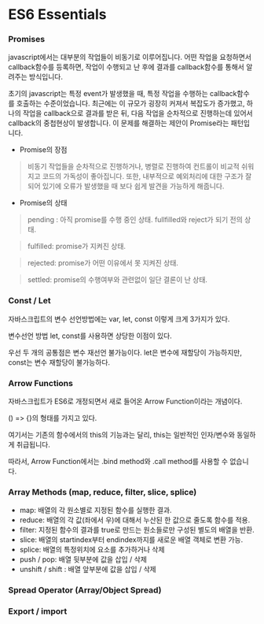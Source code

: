 # ES6 Essentials

### Promises
javascript에서는 대부분의 작업들이 비동기로 이루어집니다.
어떤 작업을 요청하면서 callback함수를 등록하면, 작업이 수행되고 난 후에
결과를 callback함수를 통해서 알려주는 방식입니다.

초기의 javascript는 특정 event가 발생했을 때, 특정 작업을 수행하는 callback함수를 호출하는 수준이었습니다.
최근에는 이 규모가 굉장히 커져서 복잡도가 증가했고,
하나의 작업을 callback으로 결과를 받은 뒤, 다음 작업을 순차적으로 진행하는데 있어서 callback의 중첩현상이 발생합니다.
이 문제를 해결하는 제안이 Promise라는 패턴입니다.

+ Promise의 장점
>비동기 작업들을 순차적으로 진행하거나, 병렬로 진행하여 컨트롤이 비교적 쉬워지고 코드의 가독성이 좋아집니다.
>또한, 내부적으로 예외처리에 대한 구조가 잘 되어 있기에 오류가 발생했을 때 보다 쉽게 발견을 가능하게 해줍니다.

+ Promise의 상태
> pending : 아직 promise를 수행 중인 상태. fullfilled와 reject가 되기 전의 상태.

> fulfilled: promise가 지켜진 상태.

> rejected: promise가 어떤 이유에서 못 지켜진 상태.

> settled: promise의 수행여부와 관련없이 일단 결론이 난 상태.

### Const / Let
자바스크립트의 변수 선언방법에는 var, let, const 이렇게 크게 3가지가 있다. 

변수선언 방법 let, const를 사용하면 상당한 이점이 있다.

우선 두 개의 공통점은 변수 재선언 불가능이다.
let은 변수에 재할당이 가능하지만,
const는 변수 재할당이 불가능하다.

### Arrow Functions

자바스크립트가 ES6로 개정되면서 새로 들어온 Arrow Function이라는 개념이다.

() => {}의 형태를 가지고 있다.

여기서는 기존의 함수에서의 this의 기능과는 달리, this는 일반적인 인자/변수와 동일하게 취급됩니다.

따라서, Arrow Function에서는 .bind method와 .call method를 사용할 수 없습니다.


### Array Methods (map, reduce, filter, slice, splice)
+ map: 배열의 각 원소별로 지정된 함수를 실행한 결과.
+ reduce: 배열의 각 값(좌에서 우)에 대해서 누산된 한 값으로 줄도록 함수를 적용.
+ filter: 지정된 함수의 결과를 true로 만드는 원소들로만 구성된 별도의 배열을 반환.
+ slice: 배열의 startindex부터 endindex까지를 새로운 배열 객체로 변환 가능.
+ splice: 배열의 특정위치에 요소를 추가하거나 삭제
+ push / pop: 배열 뒷부분에 값을 삽입 / 삭제
+ unshift / shift : 배열 앞부분에 값을 삽입 / 삭제

### Spread Operator (Array/Object Spread)

### Export / import


